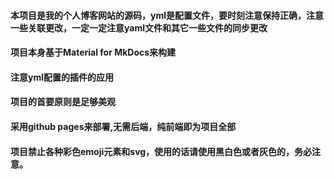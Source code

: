 #### 本项目是我的个人博客网站的源码，yml是配置文件，要时刻注意保持正确，注意一些关联更改，一定一定注意yaml文件和其它一些文件的同步更改
#### 项目本身基于Material for MkDocs来构建
#### 注意yml配置的插件的应用
#### 项目的首要原则是足够美观
#### 采用github pages来部署,无需后端，纯前端即为项目全部
#### 项目禁止各种彩色emoji元素和svg，使用的话请使用黑白色或者灰色的，务必注意。
